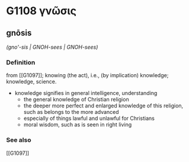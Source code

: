 # G1108 γνῶσις

## gnōsis

_(gno'-sis | GNOH-sees | GNOH-sees)_

### Definition

from [[G1097]]; knowing (the act), i.e., (by implication) knowledge; knowledge, science.

- knowledge signifies in general intelligence, understanding
  - the general knowledge of Christian religion
  - the deeper more perfect and enlarged knowledge of this religion, such as belongs to the more advanced
  - especially of things lawful and unlawful for Christians
  - moral wisdom, such as is seen in right living

### See also

[[G1097]]

